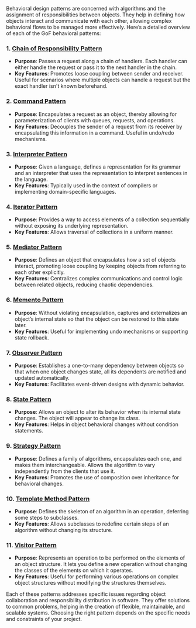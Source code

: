 Behavioral design patterns are concerned with algorithms and the assignment of responsibilities between objects. They help in defining how objects interact and communicate with each other, allowing complex behavioral flows to be managed more effectively. Here’s a detailed overview of each of the GoF behavioral patterns:

### 1. [Chain of Responsibility Pattern](https://github.com/NikolaiKovalenko/edu-gof-patterns/tree/main/behavioral/Chain_Of_Responsibility)
- **Purpose**: Passes a request along a chain of handlers. Each handler can either handle the request or pass it to the next handler in the chain.
- **Key Features**: Promotes loose coupling between sender and receiver. Useful for scenarios where multiple objects can handle a request but the exact handler isn't known beforehand.

### 2. [Command Pattern](https://github.com/NikolaiKovalenko/edu-gof-patterns/tree/main/behavioral/Command)
- **Purpose**: Encapsulates a request as an object, thereby allowing for parameterization of clients with queues, requests, and operations.
- **Key Features**: Decouples the sender of a request from its receiver by encapsulating this information in a command. Useful in undo/redo mechanisms.

### 3. [Interpreter Pattern](https://github.com/NikolaiKovalenko/edu-gof-patterns/tree/main/behavioral/Interpreter)
- **Purpose**: Given a language, defines a representation for its grammar and an interpreter that uses the representation to interpret sentences in the language.
- **Key Features**: Typically used in the context of compilers or implementing domain-specific languages.

### 4. [Iterator Pattern](https://github.com/NikolaiKovalenko/edu-gof-patterns/tree/main/behavioral/Iterator)
- **Purpose**: Provides a way to access elements of a collection sequentially without exposing its underlying representation.
- **Key Features**: Allows traversal of collections in a uniform manner.

### 5. [Mediator Pattern](https://github.com/NikolaiKovalenko/edu-gof-patterns/tree/main/behavioral/Mediator)
- **Purpose**: Defines an object that encapsulates how a set of objects interact, promoting loose coupling by keeping objects from referring to each other explicitly.
- **Key Features**: Centralizes complex communications and control logic between related objects, reducing chaotic dependencies.

### 6. [Memento Pattern](https://github.com/NikolaiKovalenko/edu-gof-patterns/tree/main/behavioral/Memento)
- **Purpose**: Without violating encapsulation, captures and externalizes an object’s internal state so that the object can be restored to this state later.
- **Key Features**: Useful for implementing undo mechanisms or supporting state rollback.

### 7. [Observer Pattern](https://github.com/NikolaiKovalenko/edu-gof-patterns/tree/main/behavioral/Observer)
- **Purpose**: Establishes a one-to-many dependency between objects so that when one object changes state, all its dependents are notified and updated automatically.
- **Key Features**: Facilitates event-driven designs with dynamic behavior.

### 8. [State Pattern](https://github.com/NikolaiKovalenko/edu-gof-patterns/tree/main/behavioral/State)
- **Purpose**: Allows an object to alter its behavior when its internal state changes. The object will appear to change its class.
- **Key Features**: Helps in object behavioral changes without condition statements.

### 9. [Strategy Pattern](https://github.com/NikolaiKovalenko/edu-gof-patterns/tree/main/behavioral/Strategy)
- **Purpose**: Defines a family of algorithms, encapsulates each one, and makes them interchangeable. Allows the algorithm to vary independently from the clients that use it.
- **Key Features**: Promotes the use of composition over inheritance for behavioral changes.

### 10. [Template Method Pattern](https://github.com/NikolaiKovalenko/edu-gof-patterns/tree/main/behavioral/Template_Method)
- **Purpose**: Defines the skeleton of an algorithm in an operation, deferring some steps to subclasses.
- **Key Features**: Allows subclasses to redefine certain steps of an algorithm without changing its structure.

### 11. [Visitor Pattern](https://github.com/NikolaiKovalenko/edu-gof-patterns/tree/main/behavioral/Visitor)
- **Purpose**: Represents an operation to be performed on the elements of an object structure. It lets you define a new operation without changing the classes of the elements on which it operates.
- **Key Features**: Useful for performing various operations on complex object structures without modifying the structures themselves.

Each of these patterns addresses specific issues regarding object collaboration and responsibility distribution in software. They offer solutions to common problems, helping in the creation of flexible, maintainable, and scalable systems. Choosing the right pattern depends on the specific needs and constraints of your project.